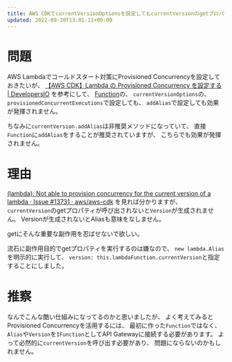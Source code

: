 ```yaml
---
title: AWS CDKでcurrentVersionOptionsを設定してもcurrentVersionのgetプロパティを実行しないと生成されない
updated: 2022-09-20T13:01:11+09:00
---
```


# 問題

AWS Lambdaでコールドスタート対策にProvisioned Concurrencyを設定しておきたいが、
[【AWS CDK】Lambda の Provisioned Concurrency を設定する | DevelopersIO](https://dev.classmethod.jp/articles/cdk-lambda-provisioned-concurrency/)
を参考にして、
[Function](https://docs.aws.amazon.com/cdk/api/v2/docs/aws-cdk-lib.aws_lambda.Function.html)の、
`currentVersionOptions`の、
`provisionedConcurrentExecutions`で設定しても、
`addAlias`で設定しても効果が発揮されません。

ちなみに`currentVersion.addAlias`は非推奨メソッドになっていて、
直接`Function`に`addAlias`をすることが推奨されていますが、
こちらでも効果が発揮されません。

# 理由

[(lambda): Not able to provision concurrency for the current version of a lambda · Issue #13731 · aws/aws-cdk](https://github.com/aws/aws-cdk/issues/13731)
を見れば分かりますが、
`currentVersion`のgetプロパティが呼び出されないと`Version`が生成されません。
Versionが生成されないとAliasも意味をなしません。

getにそんな重要な副作用を忍ばせないで欲しい。

流石に副作用目的でgetプロパティを実行するのは嫌なので、
`new lambda.Alias`を明示的に実行して、
`version: this.lambdaFunction.currentVersion`と指定することにしました。

# 推察

なんでこんな酷い仕組みになってるのかと思いましたが、
よく考えてみるとProvisioned Concurrencyを活用するには、
最初に作った`Function`ではなく、
`Alias`や`Version`を`IFunction`としてAPI Gatewayに接続する必要があります。
よって必然的に`currentVersion`を呼び出す必要があり、
問題にならないのかもしれません。
